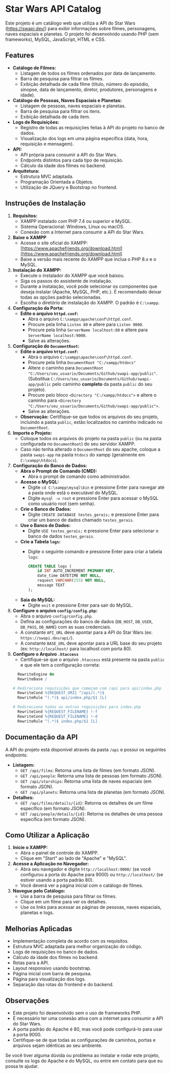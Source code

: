 # Star Wars API Catalog

Este projeto é um catálogo web que utiliza a API do Star Wars (https://swapi.dev/) para exibir informações sobre filmes, personagens, naves espaciais e planetas. O projeto foi desenvolvido usando PHP (sem frameworks), MySQL, JavaScript, HTML e CSS.

## Features

*   **Catálogo de Filmes:**
    *   Listagem de todos os filmes ordenados por data de lançamento.
    *   Barra de pesquisa para filtrar os filmes.
    *   Exibição detalhada de cada filme (título, número do episódio, sinopse, data de lançamento, diretor, produtores, personagens e idade).
*   **Catálogo de Pessoas, Naves Espaciais e Planetas:**
    *   Listagem de pessoas, naves espaciais e planetas.
    *   Barra de pesquisa para filtrar os itens.
    *   Exibição detalhada de cada item.
*   **Logs de Requisições:**
    *   Registro de todas as requisições feitas à API do projeto no banco de dados.
    *   Visualização dos logs em uma página específica (data, hora, requisição e mensagem).
*   **API:**
    *   API própria para consumir a API do Star Wars.
    *   Endpoints distintos para cada tipo de requisição.
    *   Cálculo da idade dos filmes no backend.
*   **Arquitetura:**
    *   Estrutura MVC adaptada.
    *   Programação Orientada a Objetos.
    *   Utilização de JQuery e Bootstrap no frontend.

## Instruções de Instalação

1.  **Requisitos:**
    *   XAMPP instalado com PHP 7.4 ou superior e MySQL.
    *   Sistema Operacional: Windows, Linux ou macOS.
    *   Conexão com a Internet para consumir a API do Star Wars.
2. **Baixe o XAMPP**
    *   Acesse o site oficial do XAMPP: [https://www.apachefriends.org/download.html](https://www.apachefriends.org/download.html)
    *   Baixe a versão mais recente do XAMPP que inclua o PHP 8.x e o MySQL.
3.  **Instalação do XAMPP:**
    *   Execute o instalador do XAMPP que você baixou.
    *   Siga os passos do assistente de instalação.
    *   Durante a instalação, você pode selecionar os componentes que deseja instalar (Apache, MySQL, PHP, etc.). É recomendado deixar todas as opções padrão selecionadas.
    *   Escolha o diretório de instalação do XAMPP. O padrão é `C:\xampp`.
   4. **Configuração da Porta:**
      *   **Edite o arquivo `httpd.conf`:**
          *  Abra o arquivo `C:\xampp\apache\conf\httpd.conf`.
          *   Procure pela linha `Listen 80` e altere para `Listen 9000`.
          *   Procure pela linha `ServerName localhost:80` e altere para `ServerName localhost:9000`.
          *   Salve as alterações.
   5. **Configuração do `DocumentRoot`:**
      *   **Edite o arquivo `httpd.conf`:**
           *   Abra o arquivo `C:\xampp\apache\conf\httpd.conf`.
           *   Procure pela linha `DocumentRoot "C:/xampp/htdocs"`
           *   Altere o caminho para `DocumentRoot "C:/Users/seu_usuario/Documents/Github/swapi-app/public"`. (Substitua `C:/Users/seu_usuario/Documents/Github/swapi-app/public` pelo caminho **completo** da pasta `public` do seu projeto).
           *   Procure pelo bloco `<Directory "C:/xampp/htdocs">` e altere o caminho para `<Directory "C:/Users/seu_usuario/Documents/Github/swapi-app/public">`.
           *   Salve as alterações.
      *   **Observação:** Certifique-se que todos os arquivos do seu projeto, incluindo a pasta `public`, estão localizados no caminho indicado no `DocumentRoot`.
4.  **Importe o Projeto:**
    *   Coloque todos os arquivos do projeto na pasta `public` (ou na pasta configurada no `DocumentRoot`) do seu servidor XAMPP.
    *    Caso não tenha alterado o `DocumentRoot` do seu apache, coloque a pasta `swapi-app` na pasta `htdocs` do xampp (geralmente em `C:\xampp\htdocs`).
5.  **Configuração do Banco de Dados:**
    *  **Abra o Prompt de Comando (CMD):**
        *  Abra o prompt de comando como administrador.
    *  **Acesse o MySQL:**
        *  Digite `cd C:\xampp\mysql\bin` e pressione Enter para navegar até a pasta onde está o executável do MySQL.
        *  Digite `mysql -u root` e pressione Enter para acessar o MySQL como usuário root (sem senha).
    *  **Crie o Banco de Dados:**
        *  Digite `CREATE DATABASE testes_gerais;` e pressione Enter para criar um banco de dados chamado `testes_gerais`.
    *  **Use o Banco de Dados:**
        *  Digite `USE testes_gerais;` e pressione Enter para selecionar o banco de dados `testes_gerais`.
    *  **Crie a Tabela `logs`:**
        *  Digite o seguinte comando e pressione Enter para criar a tabela `logs`:

            ```sql
            CREATE TABLE logs (
                id INT AUTO_INCREMENT PRIMARY KEY,
                date_time DATETIME NOT NULL,
                request VARCHAR(255) NOT NULL,
                message TEXT
            );
            ```
    *  **Saia do MySQL:**
        *  Digite `exit` e pressione Enter para sair do MySQL.
6.  **Configure o arquivo `config/config.php`:**
    *   Abra o arquivo `config/config.php`.
    *   Defina as configurações do banco de dados (`DB_HOST`, `DB_USER`, `DB_PASS`, `DB_NAME`) com as suas credenciais.
    *   A constante `API_URL` deve apontar para a API do Star Wars (ex: `https://swapi.dev/api/`).
    *   A constante `BASE_URL` deve apontar para a URL base do seu projeto (ex: `http://localhost/` para localhost com porta 80).
7. **Configure o Arquivo `.htaccess`**
    * Certifique-se que o arquivo `.htaccess` está presente na pasta `public` e que ele tem a configuração correta:
    ```apache
      RewriteEngine On
      RewriteBase /

    # Redireciona requisições que começam com /api para api/index.php
      RewriteCond %{REQUEST_URI} ^/api/(.*)$
      RewriteRule ^(.*)$ api/index.php/$1 [L]

    # Redireciona todas as outras requisições para index.php
      RewriteCond %{REQUEST_FILENAME} !-f
      RewriteCond %{REQUEST_FILENAME} !-d
      RewriteRule ^(.*)$ index.php/$1 [L]
    ```

## Documentação da API

A API do projeto está disponível através da pasta `/api` e possui os seguintes endpoints:

*   **Listagem:**
    *   `GET /api/films`: Retorna uma lista de filmes (em formato JSON).
    *   `GET /api/people`: Retorna uma lista de pessoas (em formato JSON).
    *   `GET /api/starships`: Retorna uma lista de naves espaciais (em formato JSON).
    *  `GET /api/planets`: Retorna uma lista de planetas (em formato JSON).
*   **Detalhes:**
    *   `GET /api/films/details/{id}`: Retorna os detalhes de um filme específico (em formato JSON).
    *   `GET /api/people/details/{id}`: Retorna os detalhes de uma pessoa específica (em formato JSON).

## Como Utilizar a Aplicação

1.  **Inicie o XAMPP:**
    *   Abra o painel de controle do XAMPP.
    *   Clique em "Start" ao lado de "Apache" e "MySQL".
2.  **Acesse a Aplicação no Navegador:**
    *   Abra seu navegador e digite `http://localhost:9000/` (se você configurou a porta do Apache para 9000) ou `http://localhost/` (se estiver usando a porta padrão 80).
    *   Você deverá ver a página inicial com o catálogo de filmes.
3.  **Navegue pelo Catálogo:**
    *   Use a barra de pesquisa para filtrar os filmes.
    *   Clique em um filme para ver os detalhes.
    *   Use os links para acessar as páginas de pessoas, naves espaciais, planetas e logs.

## Melhorias Aplicadas

*   Implementação completa de acordo com os requisitos.
*   Estrutura MVC adaptada para melhor organização do código.
*   Logs de requisições no banco de dados.
*   Cálculo da idade dos filmes no backend.
*   Rotas para a API.
*   Layout responsivo usando bootstrap.
*   Página inicial com barra de pesquisa.
*   Página para visualização dos logs.
*   Separação das rotas do frontend e do backend.

## Observações

*   Este projeto foi desenvolvido sem o uso de frameworks PHP.
*   É necessário ter uma conexão ativa com a internet para consumir a API do Star Wars.
*   A porta padrão do Apache é 80, mas você pode configurá-lo para usar a porta 9000.
*   Certifique-se de que todas as configurações de caminhos, portas e arquivos sejam idênticas ao seu ambiente.

Se você tiver alguma dúvida ou problema ao instalar e rodar este projeto, consulte os logs do Apache e do MySQL, ou entre em contato para que eu possa te ajudar.